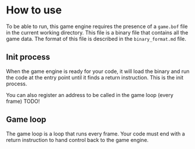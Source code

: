 # How to use

To be able to run, this game engine requires the presence of a `game.bof` file in the current working directory. This file is a binary file that contains all the game data. The format of this file is described in the `binary_format.md` file.

## Init process

When the game engine is ready for your code, it will load the binary and run the code at the entry point until it finds a return instruction. This is the init process.

You can also register an address to be called in the game loop (every frame) TODO!

## Game loop

The game loop is a loop that runs every frame. Your code must end with a return instruction to hand control back to the game engine.
